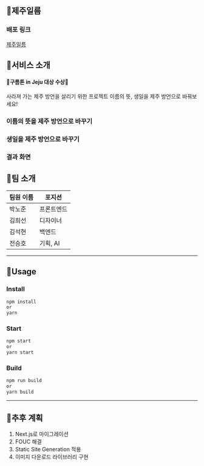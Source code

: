 ## 🍊제주일름

### 배포 링크

[제주일름](http://jejuileum.kro.kr)

## 🍊서비스 소개

#### 🎉구름톤 in Jeju 대상 수상🎉

사라져 가는 제주 방언을 살리기 위한 프로젝트
이름의 뜻, 생일을 제주 방언으로 바꿔보세요!

### 이름의 뜻을 제주 방언으로 바꾸기

### 생일을 제주 방언으로 바꾸기

### 결과 화면

## 🍊팀 소개

| 팀원 이름 | 포지션     |
| --------- | ---------- |
| 박노준    | 프론트엔드 |
| 김희선    | 디자이너   |
| 김석현    | 백엔드     |
| 전승호    | 기획, AI   |

---

## 🍊Usage

### Install

```bash
npm install
or
yarn
```

### Start

```bash
npm start
or
yarn start
```

### Build

```bash
npm run build
or
yarn build
```

---

## 🍊추후 계획

1. Next.js로 마이그레이션
2. FOUC 해결
3. Static Site Generation 적용
4. 이미지 다운로드 라이브러리 구현
